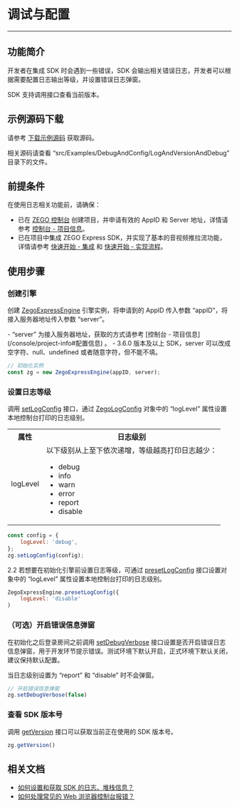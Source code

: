 # 调试与配置

---

## 功能简介

开发者在集成 SDK 时会遇到一些错误，SDK 会输出相关错误日志，开发者可以根据需要配置日志输出等级，并设置错误日志弹窗。

SDK 支持调用接口查看当前版本。

## 示例源码下载

请参考 [下载示例源码](https://doc-zh.zego.im/article/3211) 获取源码。

相关源码请查看 “src/Examples/DebugAndConfig/LogAndVersionAndDebug” 目录下的文件。

## 前提条件

在使用日志相关功能前，请确保：

- 已在 [ZEGO 控制台](https://console.zego.im) 创建项目，并申请有效的 AppID 和 Server 地址，详情请参考 [控制台 - 项目信息](/console/project-info)。
- 已在项目中集成 ZEGO Express SDK，并实现了基本的音视频推拉流功能，详情请参考 [快速开始 - 集成](https://doc-zh.zego.im/article/199) 和 [快速开始 - 实现流程](https://doc-zh.zego.im/article/7638)。

## 使用步骤

### 创建引擎

创建 [ZegoExpressEngine](https://doc-zh.zego.im/article/api?doc=Express_Video_SDK_API~javascript_web~class~ZegoExpressEngine) 引擎实例，将申请到的 AppID 传入参数 “appID”，将接入服务器地址传入参数 “server”。

<Note title="说明">
- “server” 为接入服务器地址，获取的方式请参考
[控制台 - 项目信息](/console/project-info#配置信息) 。
- 3.6.0 版本及以上 SDK，server 可以改成空字符、null、undefined 或者随意字符，但不能不填。
</Note>

```javascript
// 初始化实例
const zg = new ZegoExpressEngine(appID, server);
```

### 设置日志等级

调用 [setLogConfig](https://doc-zh.zego.im/article/api?doc=Express_Video_SDK_API~javascript_web~class~ZegoExpressEngine#set-log-config) 接口，通过 [ZegoLogConfig](https://doc-zh.zego.im/article/api?doc=Express_Video_SDK_API~javascript_web~interface~ZegoLogConfig) 对象中的 “logLevel” 属性设置本地控制台打印的日志级别。

<table>

<tbody><tr>
<th>属性</th>
<th>日志级别</th>
</tr>
<tr>
<td>
logLevel
</td>
<td>
以下级别从上至下依次递增，等级越高打印日志越少：
<ul>
<li>debug </li>
<li>info</li>
<li>warn</li>
<li>error</li>
<li>report</li>
<li>disable</li>
</ul></td>
</tr>
</tbody></table>


```javascript
const config = {
	logLevel: 'debug',
};
zg.setLogConfig(config);
```

2.2 若想要在初始化引擎前设置日志等级，可通过 [presetLogConfig](https://doc-zh.zego.im/article/api?doc=Express_Video_SDK_API~javascript_web~class~ZegoExpressEngine#preset-log-config) 接口设置对象中的 “logLevel” 属性设置本地控制台打印的日志级别。

```javascript
ZegoExpressEngine.presetLogConfig({
    logLevel: 'disable'
)
```

### （可选）开启错误信息弹窗

在初始化之后登录房间之前调用 [setDebugVerbose](https://doc-zh.zego.im/article/api?doc=Express_Video_SDK_API~javascript_web~class~ZegoExpressEngine#set-debug-verbose) 接口设置是否开启错误日志信息弹窗，用于开发环节提示错误。测试环境下默认开启，正式环境下默认关闭，建议保持默认配置。

<Note title="说明">


当日志级别设置为 “report” 和 “disable” 时不会弹窗。

</Note>



```javascript
// 开启错误信息弹窗
zg.setDebugVerbose(false)
```


### 查看 SDK 版本号

调用 [getVersion](https://doc-zh.zego.im/article/api?doc=Express_Video_SDK_API~javascript_web~class~ZegoExpressEngine#get-version) 接口可以获取当前正在使用的 SDK 版本号。

```javascript
zg.getVersion()
```


## 相关文档

- [如何设置和获取 SDK 的日志、堆栈信息？](https://doc-zh.zego.im/faq/express_sdkLog)
- [如何处理常见的 Web 浏览器控制台报错？](https://doc-zh.zego.im/faq/web_console_error)
